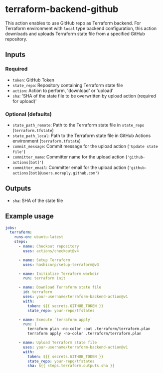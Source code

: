 # terraform-backend-github

This action enables to use GitHub repo as Terraform backend.
For Terraform environment with `local` type backend configuration, this action downloads and uploads Terraform state file from a specified GitHub repository.

## Inputs

### Required

- `token`: GitHub Token
- `state_repo`: Repository containing Terraform state file
- `action`: Action to perform, 'download' or 'upload'
- `sha`: 'SHA of the state file to be overwritten by upload action (required for upload)'

### Optional (defaults)

- `state_path_remote`: Path to the Terraform state file in `state_repo` (`terraform.tfstate`)
- `state_path_local`: Path to the Terraform state file in GitHub Actions environment  (`terraform.tfstate`)
- `commit_message`: Commit message for the upload action (`'Update state file'`)
- `committer_name`: Committer name for the upload action (`'github-actions[bot]'`)
- `committer_email`: Committer email for the upload action (`'github-actions[bot]@users.noreply.github.com'`)

## Outputs

- `sha`: SHA of the state file

## Example usage

```yaml
jobs:
  terraform:
    runs-on: ubuntu-latest
    steps:
      - name: Checkout repository
        uses: actions/checkout@v4

      - name: Setup Terraform
        uses: hashicorp/setup-terraform@v3

      - name: Initialize Terraform workdir
        run: terraform init

      - name: Download Terraform state file
        id: terraform
        uses: your-username/terraform-backend-action@v1
        with:
          token: ${{ secrets.GITHUB_TOKEN }}
          state_repo: your-repo/tfstates

      - name: Execute `terraform apply`
        run: |
          terraform plan -no-color -out .terraform/terraform.plan
          terraform apply -no-color .terraform/terraform.plan

      - name: Upload Terraform state file
        uses: your-username/terraform-backend-action@v1
        with:
          token: ${{ secrets.GITHUB_TOKEN }}
          state_repo: your-repo/tfstates
          sha: ${{ steps.terraform.outputs.sha }}
```
